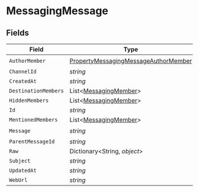 # MessagingMessage


## Fields

| Field                                                                                                   | Type                                                                                                    | Required                                                                                                | Description                                                                                             |
| ------------------------------------------------------------------------------------------------------- | ------------------------------------------------------------------------------------------------------- | ------------------------------------------------------------------------------------------------------- | ------------------------------------------------------------------------------------------------------- |
| `AuthorMember`                                                                                          | [PropertyMessagingMessageAuthorMember](../../Models/Components/PropertyMessagingMessageAuthorMember.md) | :heavy_check_mark:                                                                                      | N/A                                                                                                     |
| `ChannelId`                                                                                             | *string*                                                                                                | :heavy_minus_sign:                                                                                      | N/A                                                                                                     |
| `CreatedAt`                                                                                             | *string*                                                                                                | :heavy_minus_sign:                                                                                      | N/A                                                                                                     |
| `DestinationMembers`                                                                                    | List<[MessagingMember](../../Models/Components/MessagingMember.md)>                                     | :heavy_minus_sign:                                                                                      | N/A                                                                                                     |
| `HiddenMembers`                                                                                         | List<[MessagingMember](../../Models/Components/MessagingMember.md)>                                     | :heavy_minus_sign:                                                                                      | N/A                                                                                                     |
| `Id`                                                                                                    | *string*                                                                                                | :heavy_minus_sign:                                                                                      | N/A                                                                                                     |
| `MentionedMembers`                                                                                      | List<[MessagingMember](../../Models/Components/MessagingMember.md)>                                     | :heavy_minus_sign:                                                                                      | N/A                                                                                                     |
| `Message`                                                                                               | *string*                                                                                                | :heavy_check_mark:                                                                                      | N/A                                                                                                     |
| `ParentMessageId`                                                                                       | *string*                                                                                                | :heavy_minus_sign:                                                                                      | N/A                                                                                                     |
| `Raw`                                                                                                   | Dictionary<String, *object*>                                                                            | :heavy_minus_sign:                                                                                      | N/A                                                                                                     |
| `Subject`                                                                                               | *string*                                                                                                | :heavy_minus_sign:                                                                                      | N/A                                                                                                     |
| `UpdatedAt`                                                                                             | *string*                                                                                                | :heavy_minus_sign:                                                                                      | N/A                                                                                                     |
| `WebUrl`                                                                                                | *string*                                                                                                | :heavy_minus_sign:                                                                                      | N/A                                                                                                     |